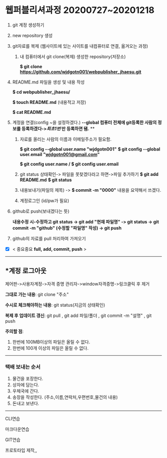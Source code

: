 # 웹퍼블리셔과정 20200727~20201218

1. git 계정 생성하기

2. new repository 생성

3. git자료를 복제 (웹사이트에 있는 사이트를 내컴퓨터로 연결, 옮겨오는 과정)
   
   1. 내 컴퓨터에서 git clone(복제) 생성한 repository(저장소) 
   
      **$ git clone https://github.com/wjdgotn001/webpublisher_jhaesu.git**
   
4. README.md 파일을 생성 및 내용 작성

   **$ cd webpublisher_jhaesu/**

   **$ touch README.md** (내용적고 저장)

   **$ cat README.md**

5. 계정을 연결(config ~을 설정하겠다.) 
   **--global 컴퓨터 전체에 git등록한 사람의 정보를 등록하겠다->*최초1번*  만 등록하면 됌.** **
   
   1. 자료를 올리는 사람의 이름과 이메일주소가 필요함.  
   
      **$ git config --global user.name "wjdgotn001"**
      **$ git config --global user.email "wjdgotn001@gmail.com"**
   
      **$ git config user.name / $ git config user.email**
   
   2. git status 상태확인-> 파일을 못찾겠다라고 하면->파일 추가하기 
      **$ git add README.md**
      **$ git status**
   
   3. 내용보내기(파일의 제목) ->  **$ commit -m "0000"** 내용을 요약해서 쓰겠다.
   
   4. 계정로그인 (id/pw가 필요)
   
6. github로 push(보내겠다는 뜻)

   **내용수정 시-수정하고 git status -> git add "현재 파일명" -> git status -> git commit -m "github" (수정할 "파일명" 작성) -> git push**

7. github의 자료를 pull 처리하여 가져오기 

   

- [x] < 중요중요 **full, add, commit, push** >

---

## *계정 로그아웃 

제어판->사용자계정->자격 증명 관리자->window자격증명->링크클릭 후 제거

**그대로 가는 내용**: git clone "주소"

**수시로 체크해야하는 내용**: git status(지금의 상태확인)

**복제 후 업데이트 갱신**: git pull , git add 파일/폴더 , git commit -m "설명" , git push

**주의할 점**: 

1. 한번에 100MB이상의 파일은 올릴 수 없다.
2. 한번에 100개 이상의 파일은 올릴 수 없다.

---

### 택배 보내는 순서

1. 물건을 포장한다.
2. 상자에 담는다.
3. 우체국에 간다.
4. 송장을 작성한다. (주소,이름,연락처,우편번호,물건의 내용)
5. 돈내고 보낸다.

---

CLI연습

마크다운연습

GIT연습

프로토타입 제작,,